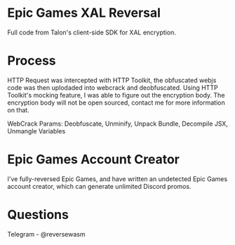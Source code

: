 # Epic Games XAL Reversal

Full code from Talon's client-side SDK for XAL encryption.

# Process

HTTP Request was intercepted with HTTP Toolkit, the obfuscated webjs code was then uplodaded into webcrack and deobfuscated. Using HTTP Toolkit's mocking feature, I was able to figure out the encryption body. The encryption body will not be open sourced, contact me for more information on that.

WebCrack Params:
Deobfuscate, Unminify, Unpack Bundle, Decompile JSX, Unmangle Variables

# Epic Games Account Creator

I've fully-reversed Epic Games, and have written an undetected Epic Games account creator, which can generate unlimited Discord promos.

# Questions

Telegram - @reversewasm
